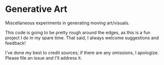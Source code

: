 # Generative Art

Miscellaneous experiments in generating moving art/visuals.

This code is going to be pretty rough around the edges, as this
is a fun project I do in my spare time. That said, I always
welcome suggestions and feedback!

I've done my best to credit sources; if there are any omissions,
I apologize. Please file an issue and I'll address it.
